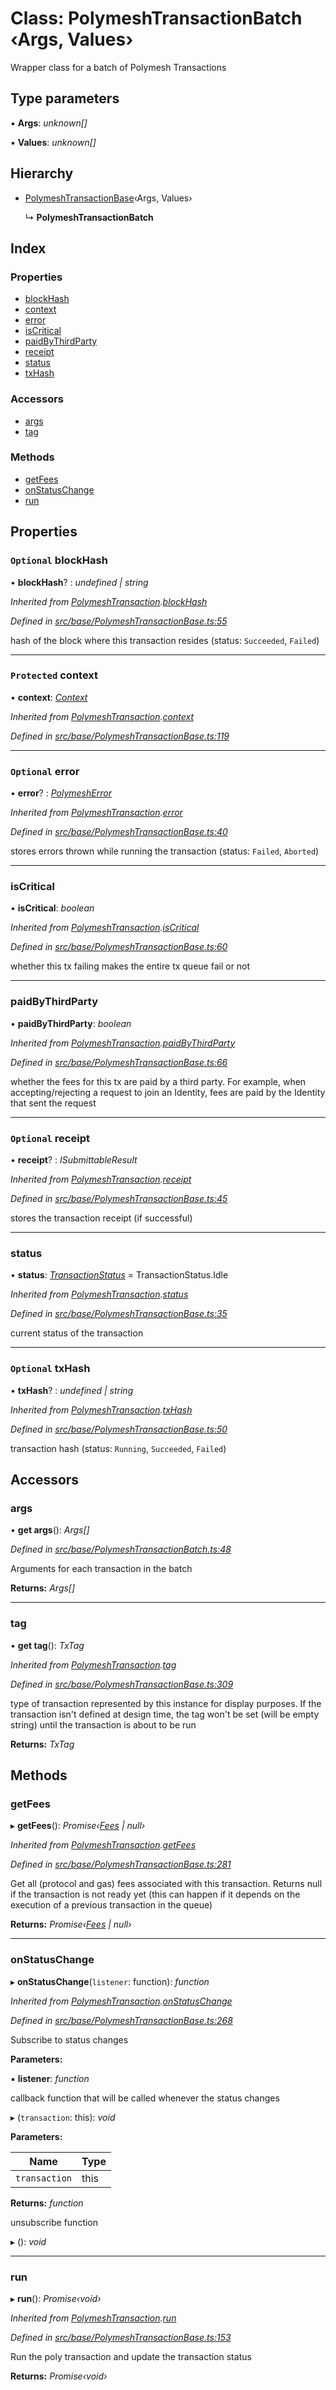 # Class: PolymeshTransactionBatch ‹**Args, Values**›

Wrapper class for a batch of Polymesh Transactions

## Type parameters

▪ **Args**: *unknown[]*

▪ **Values**: *unknown[]*

## Hierarchy

* [PolymeshTransactionBase](polymeshtransactionbase.md)‹Args, Values›

  ↳ **PolymeshTransactionBatch**

## Index

### Properties

* [blockHash](polymeshtransactionbatch.md#optional-blockhash)
* [context](polymeshtransactionbatch.md#protected-context)
* [error](polymeshtransactionbatch.md#optional-error)
* [isCritical](polymeshtransactionbatch.md#iscritical)
* [paidByThirdParty](polymeshtransactionbatch.md#paidbythirdparty)
* [receipt](polymeshtransactionbatch.md#optional-receipt)
* [status](polymeshtransactionbatch.md#status)
* [txHash](polymeshtransactionbatch.md#optional-txhash)

### Accessors

* [args](polymeshtransactionbatch.md#args)
* [tag](polymeshtransactionbatch.md#tag)

### Methods

* [getFees](polymeshtransactionbatch.md#getfees)
* [onStatusChange](polymeshtransactionbatch.md#onstatuschange)
* [run](polymeshtransactionbatch.md#run)

## Properties

### `Optional` blockHash

• **blockHash**? : *undefined | string*

*Inherited from [PolymeshTransaction](polymeshtransaction.md).[blockHash](polymeshtransaction.md#optional-blockhash)*

*Defined in [src/base/PolymeshTransactionBase.ts:55](https://github.com/PolymathNetwork/polymesh-sdk/blob/05b527a2/src/base/PolymeshTransactionBase.ts#L55)*

hash of the block where this transaction resides (status: `Succeeded`, `Failed`)

___

### `Protected` context

• **context**: *[Context](context.md)*

*Inherited from [PolymeshTransaction](polymeshtransaction.md).[context](polymeshtransaction.md#protected-context)*

*Defined in [src/base/PolymeshTransactionBase.ts:119](https://github.com/PolymathNetwork/polymesh-sdk/blob/05b527a2/src/base/PolymeshTransactionBase.ts#L119)*

___

### `Optional` error

• **error**? : *[PolymeshError](polymesherror.md)*

*Inherited from [PolymeshTransaction](polymeshtransaction.md).[error](polymeshtransaction.md#optional-error)*

*Defined in [src/base/PolymeshTransactionBase.ts:40](https://github.com/PolymathNetwork/polymesh-sdk/blob/05b527a2/src/base/PolymeshTransactionBase.ts#L40)*

stores errors thrown while running the transaction (status: `Failed`, `Aborted`)

___

###  isCritical

• **isCritical**: *boolean*

*Inherited from [PolymeshTransaction](polymeshtransaction.md).[isCritical](polymeshtransaction.md#iscritical)*

*Defined in [src/base/PolymeshTransactionBase.ts:60](https://github.com/PolymathNetwork/polymesh-sdk/blob/05b527a2/src/base/PolymeshTransactionBase.ts#L60)*

whether this tx failing makes the entire tx queue fail or not

___

###  paidByThirdParty

• **paidByThirdParty**: *boolean*

*Inherited from [PolymeshTransaction](polymeshtransaction.md).[paidByThirdParty](polymeshtransaction.md#paidbythirdparty)*

*Defined in [src/base/PolymeshTransactionBase.ts:66](https://github.com/PolymathNetwork/polymesh-sdk/blob/05b527a2/src/base/PolymeshTransactionBase.ts#L66)*

whether the fees for this tx are paid by a third party.
  For example, when accepting/rejecting a request to join an Identity, fees are paid by the Identity that sent the request

___

### `Optional` receipt

• **receipt**? : *ISubmittableResult*

*Inherited from [PolymeshTransaction](polymeshtransaction.md).[receipt](polymeshtransaction.md#optional-receipt)*

*Defined in [src/base/PolymeshTransactionBase.ts:45](https://github.com/PolymathNetwork/polymesh-sdk/blob/05b527a2/src/base/PolymeshTransactionBase.ts#L45)*

stores the transaction receipt (if successful)

___

###  status

• **status**: *[TransactionStatus](../enums/transactionstatus.md)* = TransactionStatus.Idle

*Inherited from [PolymeshTransaction](polymeshtransaction.md).[status](polymeshtransaction.md#status)*

*Defined in [src/base/PolymeshTransactionBase.ts:35](https://github.com/PolymathNetwork/polymesh-sdk/blob/05b527a2/src/base/PolymeshTransactionBase.ts#L35)*

current status of the transaction

___

### `Optional` txHash

• **txHash**? : *undefined | string*

*Inherited from [PolymeshTransaction](polymeshtransaction.md).[txHash](polymeshtransaction.md#optional-txhash)*

*Defined in [src/base/PolymeshTransactionBase.ts:50](https://github.com/PolymathNetwork/polymesh-sdk/blob/05b527a2/src/base/PolymeshTransactionBase.ts#L50)*

transaction hash (status: `Running`, `Succeeded`, `Failed`)

## Accessors

###  args

• **get args**(): *Args[]*

*Defined in [src/base/PolymeshTransactionBatch.ts:48](https://github.com/PolymathNetwork/polymesh-sdk/blob/05b527a2/src/base/PolymeshTransactionBatch.ts#L48)*

Arguments for each transaction in the batch

**Returns:** *Args[]*

___

###  tag

• **get tag**(): *TxTag*

*Inherited from [PolymeshTransaction](polymeshtransaction.md).[tag](polymeshtransaction.md#tag)*

*Defined in [src/base/PolymeshTransactionBase.ts:309](https://github.com/PolymathNetwork/polymesh-sdk/blob/05b527a2/src/base/PolymeshTransactionBase.ts#L309)*

type of transaction represented by this instance for display purposes.
If the transaction isn't defined at design time, the tag won't be set (will be empty string) until the transaction is about to be run

**Returns:** *TxTag*

## Methods

###  getFees

▸ **getFees**(): *Promise‹[Fees](../interfaces/fees.md) | null›*

*Inherited from [PolymeshTransaction](polymeshtransaction.md).[getFees](polymeshtransaction.md#getfees)*

*Defined in [src/base/PolymeshTransactionBase.ts:281](https://github.com/PolymathNetwork/polymesh-sdk/blob/05b527a2/src/base/PolymeshTransactionBase.ts#L281)*

Get all (protocol and gas) fees associated with this transaction. Returns null
if the transaction is not ready yet (this can happen if it depends on the execution of a
previous transaction in the queue)

**Returns:** *Promise‹[Fees](../interfaces/fees.md) | null›*

___

###  onStatusChange

▸ **onStatusChange**(`listener`: function): *function*

*Inherited from [PolymeshTransaction](polymeshtransaction.md).[onStatusChange](polymeshtransaction.md#onstatuschange)*

*Defined in [src/base/PolymeshTransactionBase.ts:268](https://github.com/PolymathNetwork/polymesh-sdk/blob/05b527a2/src/base/PolymeshTransactionBase.ts#L268)*

Subscribe to status changes

**Parameters:**

▪ **listener**: *function*

callback function that will be called whenever the status changes

▸ (`transaction`: this): *void*

**Parameters:**

Name | Type |
------ | ------ |
`transaction` | this |

**Returns:** *function*

unsubscribe function

▸ (): *void*

___

###  run

▸ **run**(): *Promise‹void›*

*Inherited from [PolymeshTransaction](polymeshtransaction.md).[run](polymeshtransaction.md#run)*

*Defined in [src/base/PolymeshTransactionBase.ts:153](https://github.com/PolymathNetwork/polymesh-sdk/blob/05b527a2/src/base/PolymeshTransactionBase.ts#L153)*

Run the poly transaction and update the transaction status

**Returns:** *Promise‹void›*
